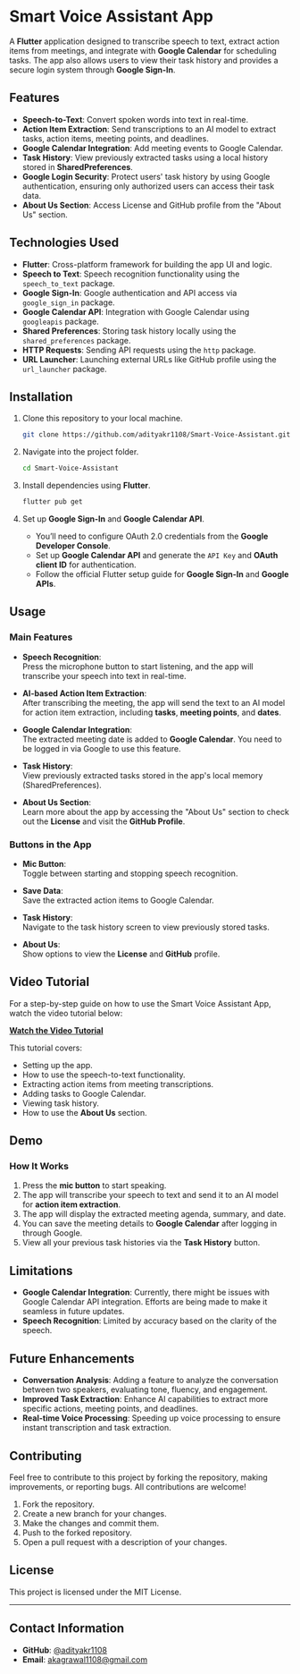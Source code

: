 # **Smart Voice Assistant App**

A **Flutter** application designed to transcribe speech to text, extract action items from meetings, and integrate with **Google Calendar** for scheduling tasks. The app also allows users to view their task history and provides a secure login system through **Google Sign-In**.

## **Features**

- **Speech-to-Text**: Convert spoken words into text in real-time.
- **Action Item Extraction**: Send transcriptions to an AI model to extract tasks, action items, meeting points, and deadlines.
- **Google Calendar Integration**: Add meeting events to Google Calendar.
- **Task History**: View previously extracted tasks using a local history stored in **SharedPreferences**.
- **Google Login Security**: Protect users' task history by using Google authentication, ensuring only authorized users can access their task data.
- **About Us Section**: Access License and GitHub profile from the "About Us" section.

## **Technologies Used**

- **Flutter**: Cross-platform framework for building the app UI and logic.
- **Speech to Text**: Speech recognition functionality using the `speech_to_text` package.
- **Google Sign-In**: Google authentication and API access via `google_sign_in` package.
- **Google Calendar API**: Integration with Google Calendar using `googleapis` package.
- **Shared Preferences**: Storing task history locally using the `shared_preferences` package.
- **HTTP Requests**: Sending API requests using the `http` package.
- **URL Launcher**: Launching external URLs like GitHub profile using the `url_launcher` package.

## **Installation**

1. Clone this repository to your local machine.

    ```bash
    git clone https://github.com/adityakr1108/Smart-Voice-Assistant.git
    ```

2. Navigate into the project folder.

    ```bash
    cd Smart-Voice-Assistant
    ```

3. Install dependencies using **Flutter**.

    ```bash
    flutter pub get
    ```

4. Set up **Google Sign-In** and **Google Calendar API**.

    - You’ll need to configure OAuth 2.0 credentials from the **Google Developer Console**.
    - Set up **Google Calendar API** and generate the `API Key` and **OAuth client ID** for authentication.
    - Follow the official Flutter setup guide for **Google Sign-In** and **Google APIs**.

## **Usage**

### Main Features

- **Speech Recognition**:  
  Press the microphone button to start listening, and the app will transcribe your speech into text in real-time.

- **AI-based Action Item Extraction**:  
  After transcribing the meeting, the app will send the text to an AI model for action item extraction, including **tasks**, **meeting points**, and **dates**.

- **Google Calendar Integration**:  
  The extracted meeting date is added to **Google Calendar**. You need to be logged in via Google to use this feature.

- **Task History**:  
  View previously extracted tasks stored in the app's local memory (SharedPreferences).

- **About Us Section**:  
  Learn more about the app by accessing the "About Us" section to check out the **License** and visit the **GitHub Profile**.

### Buttons in the App

- **Mic Button**:  
  Toggle between starting and stopping speech recognition.

- **Save Data**:  
  Save the extracted action items to Google Calendar.

- **Task History**:  
  Navigate to the task history screen to view previously stored tasks.

- **About Us**:  
  Show options to view the **License** and **GitHub** profile.

## **Video Tutorial**

For a step-by-step guide on how to use the Smart Voice Assistant App, watch the video tutorial below:

[**Watch the Video Tutorial**](https://drive.google.com/file/d/1PNvzNING-UaQ4Fn8NzbDHGjq9akFiOMe/view?usp=sharing)  


This tutorial covers:

- Setting up the app.
- How to use the speech-to-text functionality.
- Extracting action items from meeting transcriptions.
- Adding tasks to Google Calendar.
- Viewing task history.
- How to use the **About Us** section.

## **Demo**

### How It Works

1. Press the **mic button** to start speaking.
2. The app will transcribe your speech to text and send it to an AI model for **action item extraction**.
3. The app will display the extracted meeting agenda, summary, and date.
4. You can save the meeting details to **Google Calendar** after logging in through Google.
5. View all your previous task histories via the **Task History** button.

## **Limitations**

- **Google Calendar Integration**: Currently, there might be issues with Google Calendar API integration. Efforts are being made to make it seamless in future updates.
- **Speech Recognition**: Limited by accuracy based on the clarity of the speech.

## **Future Enhancements**

- **Conversation Analysis**: Adding a feature to analyze the conversation between two speakers, evaluating tone, fluency, and engagement.
- **Improved Task Extraction**: Enhance AI capabilities to extract more specific actions, meeting points, and deadlines.
- **Real-time Voice Processing**: Speeding up voice processing to ensure instant transcription and task extraction.

## **Contributing**

Feel free to contribute to this project by forking the repository, making improvements, or reporting bugs. All contributions are welcome!

1. Fork the repository.
2. Create a new branch for your changes.
3. Make the changes and commit them.
4. Push to the forked repository.
5. Open a pull request with a description of your changes.

## **License**

This project is licensed under the MIT License.

---

## **Contact Information**

- **GitHub**: [@adityakr1108](https://github.com/adityakr1108)
- **Email**: akagrawal1108@gmail.com
